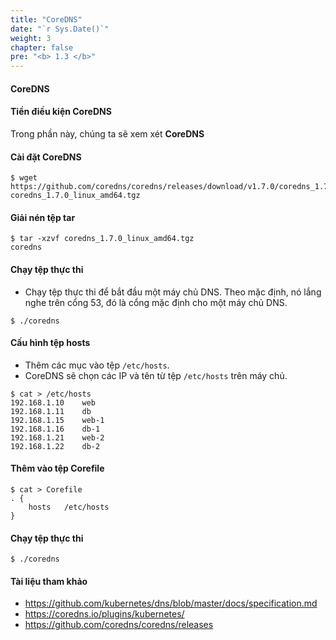 ```yaml
---
title: "CoreDNS"
date: "`r Sys.Date()`"
weight: 3
chapter: false
pre: "<b> 1.3 </b>"
---
```


#### CoreDNS

#### Tiền điều kiện CoreDNS


Trong phần này, chúng ta sẽ xem xét **CoreDNS**

#### Cài đặt CoreDNS

```
$ wget https://github.com/coredns/coredns/releases/download/v1.7.0/coredns_1.7.0_linux_amd64.tgz
coredns_1.7.0_linux_amd64.tgz

```

#### Giải nén tệp tar

```
$ tar -xzvf coredns_1.7.0_linux_amd64.tgz
coredns
```

#### Chạy tệp thực thi

- Chạy tệp thực thi để bắt đầu một máy chủ DNS. Theo mặc định, nó lắng nghe trên cổng 53, đó là cổng mặc định cho một máy chủ DNS.

```
$ ./coredns

```

#### Cấu hình tệp hosts

- Thêm các mục vào tệp `/etc/hosts`.
- CoreDNS sẽ chọn các IP và tên từ tệp `/etc/hosts` trên máy chủ.

```
$ cat > /etc/hosts
192.168.1.10    web
192.168.1.11    db
192.168.1.15    web-1
192.168.1.16    db-1
192.168.1.21    web-2
192.168.1.22    db-2
```

#### Thêm vào tệp Corefile

```
$ cat > Corefile
. {
	hosts   /etc/hosts
}

```

#### Chạy tệp thực thi

```
$ ./coredns

```


#### Tài liệu tham khảo

- https://github.com/kubernetes/dns/blob/master/docs/specification.md
- https://coredns.io/plugins/kubernetes/
- https://github.com/coredns/coredns/releases
